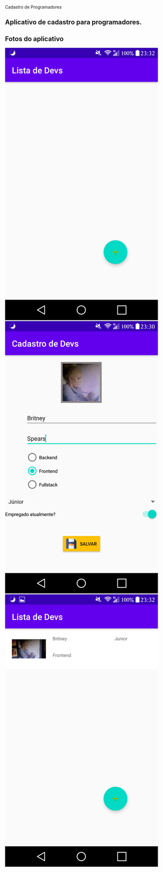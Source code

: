 Cadastro de Programadores

Aplicativo de cadastro para programadores.
---

## Fotos do aplicativo

![App](/App10_CadastroProgramadores/readme-images/app1.png)
![App](/App10_CadastroProgramadores/readme-images/app2.png)
![App](/App10_CadastroProgramadores/readme-images/app3.png)